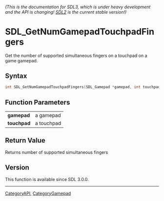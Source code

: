 ###### (This is the documentation for SDL3, which is under heavy development and the API is changing! [SDL2](https://wiki.libsdl.org/SDL2/) is the current stable version!)
# SDL_GetNumGamepadTouchpadFingers

Get the number of supported simultaneous fingers on a touchpad on a game gamepad.

## Syntax

```c
int SDL_GetNumGamepadTouchpadFingers(SDL_Gamepad *gamepad, int touchpad);

```

## Function Parameters

|                  |            |
| ---------------- | ---------- |
| **gamepad**      | a gamepad  |
| **touchpad**     | a touchpad |

## Return Value

Returns number of supported simultaneous fingers

## Version

This function is available since SDL 3.0.0.

----
[CategoryAPI](CategoryAPI), [CategoryGamepad](CategoryGamepad)

